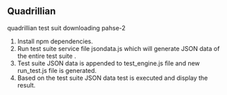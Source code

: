 ## Quadrillian
quadrillian test suit  downloading  pahse-2

1. Install npm dependencies.
2. Run test suite service file jsondata.js which will generate JSON data of the entire test suite .
3. Test suite JSON data is appended to test_engine.js file and new run_test.js file is generated.
4. Based on the test suite JSON data test is executed and display the result. 
